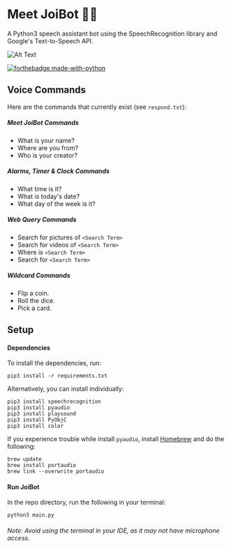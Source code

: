 # Meet JoiBot 👋🏽
 A  Python3 speech assistant bot using the SpeechRecognition library and Google's Text-to-Speech API.
 
 ![Alt Text](https://media.giphy.com/media/HgLiAOrLElo2JG2zsJ/giphy.gif)
 
[![forthebadge made-with-python](http://ForTheBadge.com/images/badges/made-with-python.svg)](https://www.python.org/)
## Voice Commands

Here are the commands that currently exist (see `respond.txt`):

##### Meet JoiBot Commands
* What is your name? 
* Where are you from?
* Who is your creator?

##### Alarms, Timer & Clock Commands
* What time is it?
* What is today's date?
* What day of the week is it?

##### Web Query Commands
* Search for pictures of `<Search Term>`
* Search for videos of `<Search Term>`
* Where is `<Search Term>`
* Search for `<Search Term>`

##### Wildcard Commands
* Flip a coin.
* Roll the dice.
* Pick a card.

## Setup

#### Dependencies
To install the dependencies, run:
```
pip3 install -r requirements.txt
```

Alternatively, you can install individually:
```
pip3 install speechrecognition
pip3 install pyaudio
pip3 install playsound
pip3 install PyObjC
pip3 install color
```


If you experience trouble while install `pyaudio`, install [Homebrew](https://brew.sh/) and do the following:
```
brew update
brew install portaudio
brew link --overwrite portaudio
```

#### Run JoiBot
In the repo directory, run the following in your terminal:
```
python3 main.py
```
###### Note: Avoid using the terminal in your IDE, as it may not have microphone access.

